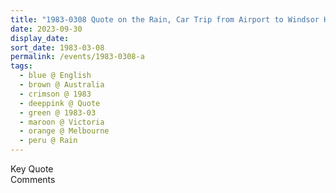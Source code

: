 ```yaml
---
title: "1983-0308 Quote on the Rain, Car Trip from Airport to Windsor Hotel, Melbourne, Victoria, Australia"
date: 2023-09-30
display_date: 
sort_date: 1983-03-08
permalink: /events/1983-0308-a
tags:
  - blue @ English
  - brown @ Australia
  - crimson @ 1983
  - deeppink @ Quote
  - green @ 1983-03
  - maroon @ Victoria
  - orange @ Melbourne
  - peru @ Rain
---
```


<wave-list>
  <list-title color="green" width="75">Key Quote</list-title>
  <list-item color="BlanchedAlmond"  width="200"></list-item>
  <list-item color="Lavender"></list-item>
  <list-item color="BlanchedAlmond"></list-item>
</wave-list>

<br>

<wave-list>
  <list-title color="green" width="75">Comments</list-title>
  <list-item color="BlanchedAlmond"  width="200"></list-item>
  <list-item color="Lavender"></list-item>
  <list-item color="BlanchedAlmond"></list-item>
</wave-list>